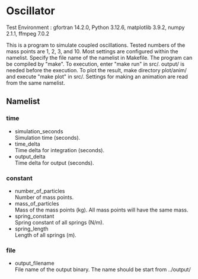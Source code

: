# Oscillator

Test Environment : gfortran 14.2.0, Python 3.12.6, matplotlib 3.9.2, numpy 2.1.1, ffmpeg 7.0.2

This is a program to simulate coupled oscillations.
Tested numbers of the mass points are 1, 2, 3, and 10.
Most settings are configured within the namelist.
Specify the file name of the namelist in Makefile.
The program can be compiled by "make".
To execution, enter "make run" in src/.
output/ is needed before the execution.
To plot the result, make directory plot/anim/ and execute "make plot" in src/.
Settings for making an animation are read from the same namelist.

## Namelist
### time
- simulation\_seconds  
  Simulation time (seconds).
- time\_delta  
  Time delta for integration (seconds).
- output\_delta  
  Time delta for output (seconds).

### constant
- number\_of\_particles  
  Number of mass points.
- mass\_of\_particles  
  Mass of the mass points (kg).
  All mass points will have the same mass.
- spring\_constant  
  Spring constant of all springs (N/m).
- spring\_length  
  Length of all springs (m).

### file
- output\_filename  
  File name of the output binary.
  The name should be start from ../output/

